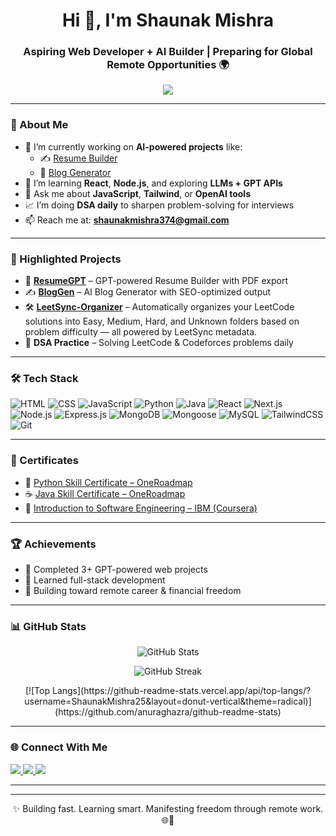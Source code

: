 <h1 align="center">Hi 👋, I'm Shaunak Mishra</h1>
<h3 align="center">Aspiring Web Developer + AI Builder | Preparing for Global Remote Opportunities 🌍</h3>

<p align="center">
  <img src="https://readme-typing-svg.herokuapp.com?lines=Shaunak+Mishra;Web+Dev+%7C+AI+Builder;React+%7C+Tailwind+%7C+GPT+APIs;Focused+on+Remote+Career&center=true&width=500&height=45" />
</p>

---

### 🧠 About Me

- 🔭 I’m currently working on **AI-powered projects** like:
  - ✍️ [Resume Builder](https://github.com/ShaunakMishra25/resume-builder)
  - 📰 [Blog Generator](https://github.com/ShaunakMishra25/blog-generator)
- 🌱 I’m learning **React**, **Node.js**, and exploring **LLMs + GPT APIs**
- 💬 Ask me about **JavaScript**, **Tailwind**, or **OpenAI tools**
- 📈 I’m doing **DSA daily** to sharpen problem-solving for interviews
- 📫 Reach me at: **shaunakmishra374@gmail.com**

---

### 💼 Highlighted Projects

- 🚀 **[ResumeGPT](https://github.com/ShaunakMishra25/resume-builder)** – GPT-powered Resume Builder with PDF export
- ✍️ **[BlogGen](https://github.com/ShaunakMishra25/blog-generator)** – AI Blog Generator with SEO-optimized output
- 🛠️ **[LeetSync-Organizer](https://github.com/ShaunakMishra25/leetsync-organizer)** – Automatically organizes your LeetCode solutions into Easy, Medium, Hard, and Unknown folders based on problem difficulty — all powered by LeetSync metadata.
- 📘 **DSA Practice** – Solving LeetCode & Codeforces problems daily

---

### 🛠 Tech Stack

![HTML](https://img.shields.io/badge/HTML5-e34c26?style=flat&logo=html5&logoColor=white)
![CSS](https://img.shields.io/badge/CSS3-1572b6?style=flat&logo=css3&logoColor=white)
![JavaScript](https://img.shields.io/badge/JavaScript-F7DF1E?style=flat&logo=javascript&logoColor=black)
![Python](https://img.shields.io/badge/Python-3776AB?style=flat&logo=python&logoColor=white)
![Java](https://img.shields.io/badge/Java-007396?style=flat&logo=java&logoColor=white)
![React](https://img.shields.io/badge/React-20232A?style=flat&logo=react&logoColor=61DAFB)
![Next.js](https://img.shields.io/badge/Next.js-black?style=flat&logo=next.js)
![Node.js](https://img.shields.io/badge/Node.js-339933?style=flat&logo=nodedotjs&logoColor=white)
![Express.js](https://img.shields.io/badge/Express.js-000000?style=flat&logo=express&logoColor=white)
![MongoDB](https://img.shields.io/badge/MongoDB-47A248?style=flat&logo=mongodb&logoColor=white)
![Mongoose](https://img.shields.io/badge/Mongoose-880000?style=flat&logo=mongoose&logoColor=white)
![MySQL](https://img.shields.io/badge/MySQL-4479A1?style=flat&logo=mysql&logoColor=white)
![TailwindCSS](https://img.shields.io/badge/Tailwind_CSS-38B2AC?style=flat&logo=tailwind-css)
![Git](https://img.shields.io/badge/Git-F05032?style=flat&logo=git&logoColor=white)

---

### 📜 Certificates

- 🧠 [Python Skill Certificate – OneRoadmap](https://oneroadmap.io/skills/python/certificate/CERT-1A16E628)
- ☕ [Java Skill Certificate – OneRoadmap](https://oneroadmap.io/skills/java/certificate/CERT-84204C05)
- 🧰 [Introduction to Software Engineering – IBM (Coursera)](https://coursera.org/share/dfbd73c413b05d74dd79c8ff53800f2e)

---

### 🏆 Achievements

- 🔹 Completed 3+ GPT-powered web projects   
- 🔹 Learned full-stack development   
- 🔹 Building toward remote career & financial freedom 

---

### 📊 GitHub Stats

<p align="center">
  <img src="https://github-readme-stats.vercel.app/api?username=ShaunakMishra25&show_icons=true&theme=radical" alt="GitHub Stats" />
</p>

<p align="center">
  <img src="https://streak-stats.demolab.com?user=ShaunakMishra25&theme=radical&hide_border=false&date_format=M%20j%5B%2C%20Y%5D" alt="GitHub Streak" />
</p>

<p align="center">
[![Top Langs](https://github-readme-stats.vercel.app/api/top-langs/?username=ShaunakMishra25&layout=donut-vertical&theme=radical)](https://github.com/anuraghazra/github-readme-stats)
</p>

---

### 🌐 Connect With Me

<p align="left">
  <a href="https://www.linkedin.com/in/shaunakmishra25/" target="_blank">
    <img src="https://img.shields.io/badge/LinkedIn-blue?style=flat&logo=linkedin&logoColor=white" />
  </a>
  <a href="mailto:shaunakmishra374@gmail.com">
    <img src="https://img.shields.io/badge/Gmail-red?style=flat&logo=gmail&logoColor=white" />
  </a>
  <a href="https://github.com/ShaunakMishra25">
    <img src="https://img.shields.io/badge/GitHub-000?style=flat&logo=github&logoColor=white" />
  </a>
</p>

---



---

<p align="center">✨ Building fast. Learning smart. Manifesting freedom through remote work. 🌐💼</p>
